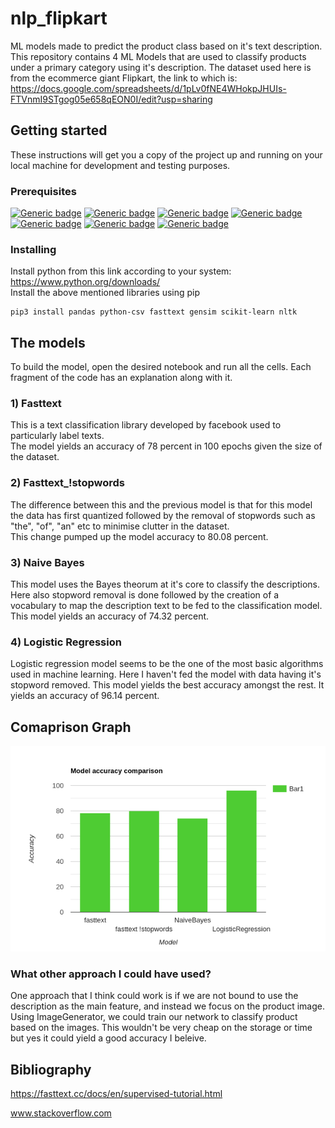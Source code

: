 # nlp_flipkart
ML models made to predict the product class based on it's text description.  
This repository contains 4 ML Models that are used to classify products under a primary category using it's description.
The dataset used here is from the ecommerce giant Flipkart, the link to which is: https://docs.google.com/spreadsheets/d/1pLv0fNE4WHokpJHUIs-FTVnmI9STgog05e658qEON0I/edit?usp=sharing

## Getting started
These instructions will get you a copy of the project up and running on your local machine for development and testing purposes.

### Prerequisites
[![Generic badge](https://img.shields.io/badge/python-blue.svg)](https://www.python.org/)
[![Generic badge](https://img.shields.io/badge/pandas-red.svg)](https://pandas.pydata.org/)
[![Generic badge](https://img.shields.io/badge/csv-white.svg)](https://docs.python.org/3/library/csv.html)
[![Generic badge](https://img.shields.io/badge/fasttext-purple.svg)](https://fasttext.cc/)
[![Generic badge](https://img.shields.io/badge/gensim-yellow.svg)](https://pypi.org/project/gensim/)
[![Generic badge](https://img.shields.io/badge/scikitlearn-black.svg)](https://scikit-learn.org/stable/index.html)
[![Generic badge](https://img.shields.io/badge/nltk-green.svg)](https://www.nltk.org/)

### Installing
Install python from this link according to your system: 
https://www.python.org/downloads/  
Install the above mentioned libraries using pip
```
pip3 install pandas python-csv fasttext gensim scikit-learn nltk

```
## The models
To build the model, open the desired notebook and run all the cells. Each fragment of the code has an explanation along with it.
### 1) Fasttext
This is a text classification library developed by facebook used to particularly label texts.  
The model yields an accuracy of 78 percent in 100 epochs given the size of the dataset.
### 2) Fasttext_!stopwords
The difference between this and the previous model is that for this model the data has first quantized followed by the removal of stopwords such as "the", "of", "an" etc to minimise clutter in the dataset.  
This change pumped up the model accuracy to 80.08 percent.
### 3) Naive Bayes
This model uses the Bayes theorum at it's core to classify the descriptions. Here also stopword removal is done followed by the creation of a vocabulary to map the description text to be fed to the classification model.  
This model yields an accuracy of 74.32 percent.
### 4) Logistic Regression
Logistic regression model seems to be the one of the most basic algorithms used in machine learning. Here I haven't fed the model with data having it's stopword removed. 
This model yields the best accuracy amongst the rest. It yields an accuracy of 96.14 percent.

## Comaprison Graph
<img src="./model_comparison.png">

### What other approach I could have used?
One approach that I think could work is if we are not bound to use the description as the main feature, and instead we focus on the product image. Using ImageGenerator, we could train our network to classify product based on the images. This wouldn't be very cheap on the storage or time but yes it could yield a good accuracy I beleive.

## Bibliography
https://fasttext.cc/docs/en/supervised-tutorial.html  

www.stackoverflow.com
